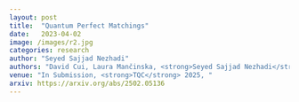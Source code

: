 ```yaml
---
layout: post
title:  "Quantum Perfect Matchings"
date:   2023-04-02
image: /images/r2.jpg
categories: research
author: "Seyed Sajjad Nezhadi"
authors: "David Cui, Laura Mančinska, <strong>Seyed Sajjad Nezhadi</strong>, David E. Roberson"
venue: "In Submission, <strong>TQC</strong> 2025, "
arxiv: https://arxiv.org/abs/2502.05136
---
```

